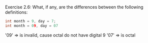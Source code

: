 Exercise 2.6: What, if any, are the differences between the following definitions:

```cpp
int month = 9, day = 7;
int month = 09, day = 07
```

'09' => is invalid, cause octal do not have digital 9
'07' => is octal
